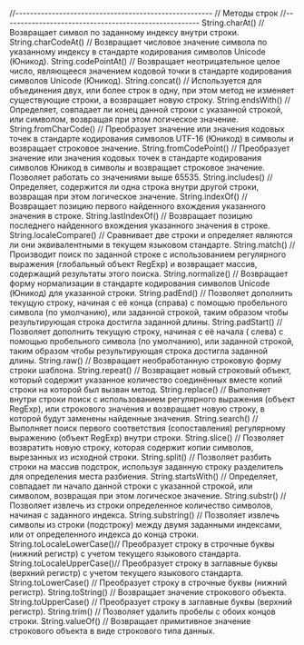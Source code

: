//------------------------------------------------------ // Методы строк
//------------------------------------------------------ String.charAt()           // Возвращает символ по заданному
индексу внутри строки. String.charCodeAt()       // Возвращает числовое значение символа по указанному индексу в
стандарте кодирования символов Unicode (Юникод). String.codePointAt()      // Возвращает неотрицательное целое число,
являющееся значением кодовой точки в стандарте кодирования символов Unicode (Юникод). String.concat()           //
Используется для объединения двух, или более строк в одну, при этом метод не изменяет существующие строки, а возвращает
новую строку. String.endsWith()         // Определяет, совпадает ли конец данной строки с указанной строкой, или
символом, возвращая при этом логическое значение. String.fromCharCode()     // Преобразует значение или значения кодовых
точек в стандарте кодирования символов UTF-16 (Юникод) в символы и возвращает строковое значение. String.fromCodePoint()
// Преобразует значение или значения кодовых точек в стандарте кодирования символов Юникод в символы и возвращает
строковое значение. Позволяет работать со значениями выше 65535. String.includes()         // Определяет, содержится ли
одна строка внутри другой строки, возвращая при этом логическое значение. String.indexOf()          // Возвращает
позицию первого найденного вхождения указанного значения в строке. String.lastIndexOf()      // Возвращает позицию
последнего найденного вхождения указанного значения в строке. String.localeCompare()    // Сравнивает две строки и
определяет являются ли они эквивалентными в текущем языковом стандарте. String.match()            // Производит поиск по
заданной строке с использованием регулярного выражения (глобальный объект RegExp) и возвращает массив, содержащий
результаты этого поиска. String.normalize()        // Возвращает форму нормализации в стандарте кодирования символов
Unicode (Юникод) для указанной строки. String.padEnd()           // Позволяет дополнить текущую строку, начиная с её
конца (справа) с помощью пробельного символа (по умолчанию), или заданной строкой, таким образом чтобы результирующая
строка достигла заданной длины. String.padStart()         // Позволяет дополнить текущую строку, начиная с её начала (
слева) с помощью пробельного символа (по умолчанию), или заданной строкой, таким образом чтобы результирующая строка
достигла заданной длины. String.raw()              // Возвращает необработанную строковую форму строки шаблона.
String.repeat()           // Возвращает новый строковый объект, который содержит указанное количество соединённых вместе
копий строки на которой был вызван метод. String.replace()          // Выполняет внутри строки поиск с использованием
регулярного выражения (объект RegExp), или строкового значения и возвращает новую строку, в которой будут заменены
найденные значения. String.search()           // Выполняет поиск первого соответствия (сопоставления) регулярному
выражению (объект RegExp) внутри строки. String.slice()            // Позволяет возвратить новую строку, которая
содержит копии символов, вырезанных из исходной строки. String.split()            // Позволяет разбить строки на массив
подстрок, используя заданную строку разделитель для определения места разбиения. String.startsWith()       //
Определяет, совпадает ли начало данной строки с указанной строкой, или символом, возвращая при этом логическое значение.
String.substr()           // Позволяет извлечь из строки определенное количество символов, начиная с заданного индекса.
String.substring()        // Позволяет извлечь символы из строки (подстроку) между двумя заданными индексами, или от
определенного индекса до конца строки. String.toLocaleLowerCase()// Преобразует строку в строчные буквы (нижний регистр)
с учетом текущего языкового стандарта. String.toLocaleUpperCase()// Преобразует строку в заглавные буквы (верхний
регистр) с учетом текущего языкового стандарта. String.toLowerCase()      // Преобразует строку в строчные буквы (нижний
регистр). String.toString()         // Возвращает значение строкового объекта. String.toUpperCase()      // Преобразует
строку в заглавные буквы (верхний регистр). String.trim()             // Позволяет удалить пробелы с обоих концов
строки. String.valueOf()          // Возвращает примитивное значение строкового объекта в виде строкового типа данных.